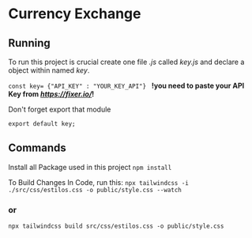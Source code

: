 # Currency Exchange

## Running
To run this project is crucial create one file *.js* called *key.js* and declare a object within named *key*. 

```const key= {"API_KEY" : "YOUR_KEY_API"} ```  **!you need to paste your API Key from *https://fixer.io/*!**

Don't forget export that module

``` export default key; ```

## Commands 

Install all Package used in this project
```npm install```

To Build Changes In Code, run this: 
```npx tailwindcss -i ./src/css/estilos.css -o public/style.css --watch```
### or
 ```npx tailwindcss build src/css/estilos.css -o public/style.css```

